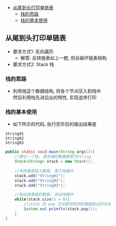 <!-- TOC -->

- [从尾到头打印单链表](#从尾到头打印单链表)
    - [栈的思路](#栈的思路)
    - [栈的基本使用](#栈的基本使用)

<!-- /TOC -->
## 从尾到头打印单链表
- 要求方式1: 反向遍历 
  - 解答: 反转链表如上一题, 但会破坏链表结构
- 要求方式2: Stack 栈

### 栈的思路
- 利用栈这个数据结构, 将各个节点压入到栈中  
  然后利用栈先进后出的特性, 实现逆序打印

### 栈的基本使用
- 如下所示的代码, 执行完毕后的输出结果是
```
String01
String02
String03
```
```java
public static void main(String args[]){
    //建立一个栈, 其存储的数据类型为String
    Stack<String> stack = new Stack();
    
    //向栈里面加入数据, 即入栈操作
    stack.add("String01");
    stack.add("String02");
    stack.add("String03");

    //取出栈里面的数据, 即出栈操作
    while(stack.size() > 0){
        //stack 的 pop 方法是将栈顶的数据取出的方法
        System.out.println(stack.pop());
    }
}
```

